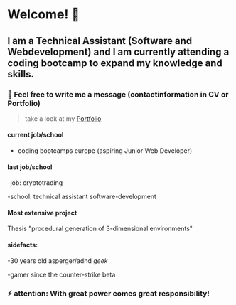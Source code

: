 # Welcome! 👋

## I am a Technical Assistant (Software and Webdevelopment) and I am currently attending a coding bootcamp to expand my knowledge and skills. 
### 💬 Feel free to write me a message (contactinformation in CV or Portfolio)
> take a look at my [Portfolio](https://cml-portfolio.netlify.app/ "CML Portfolio")

#### current job/school
- coding bootcamps europe (aspiring Junior Web Developer) 
#### last job/school
-job: cryptotrading

-school: technical assistant software-development

#### Most extensive project
Thesis "procedural generation of 3-dimensional environments" 

#### sidefacts: 
-30 years old asperger/adhd _geek_ 

-gamer since the counter-strike beta

### ⚡ attention: With great power comes great responsibility!




<!--
**ChristianMLux/ChristianMLux** is a ✨ _special_ ✨ repository because its `README.md` (this file) appears on your GitHub profile.

Here are some ideas to get you started:

- 🔭 I’m currently working on ...
- 🌱 I’m currently learning ...
- 👯 I’m looking to collaborate on ...
- 🤔 I’m looking for help with ...
- 💬 Ask me about ...
- 📫 How to reach me: ...
- 😄 Pronouns: ...
- ⚡ Fun fact: ...
-->
